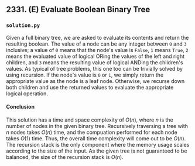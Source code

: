 ## 2331. (E) Evaluate Boolean Binary Tree

### `solution.py`
Given a full binary tree, we are asked to evaluate its contents and return the resulting boolean. The value of a node can be any integer between `0` and `3` inclusive; a value of `0` means that the node's value is `False`, `1` means `True`, `2` means the evaluated value of logical ORing the values of the left and right children, and `3` means the resulting value of logical ANDing the children's values. As typical of tree problems, this one too can be trivially solved by using recursion. If the node's value is `0` or `1`, we simply return the appropriate value as the node is a leaf node. Otherwise, we recurse down both children and use the returned values to evaluate the appropriate logical operation.  

#### Conclusion
This solution has a time and space complexity of $O(n)$, where $n$ is the number of nodes in the given binary tree. Recursively traversing a tree with $n$ nodes takes $O(n)$ time, and the compuation performed for each node takes $O(1)$ time. Thus, the overall time complexity will come out to be $O(n)$. The recursion stack is the only component where the memory usage scales according to the size of the input. As the given tree is not guaranteed to be balanced, the size of the recursion stack is $O(n)$.  
  


